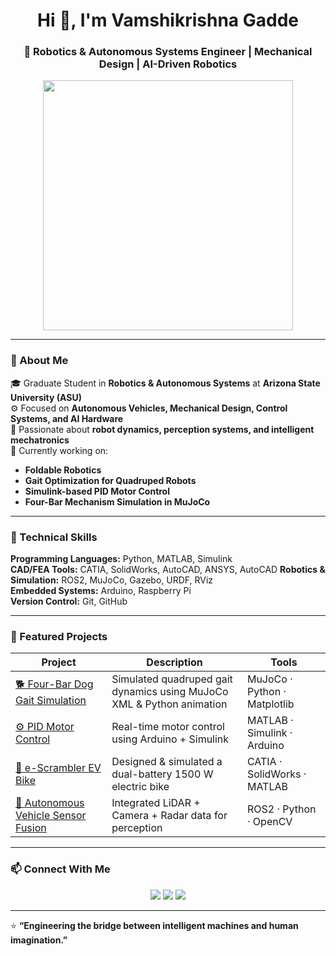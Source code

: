 <h1 align="center">Hi 👋, I'm Vamshikrishna Gadde</h1>
<h3 align="center">🚀 Robotics & Autonomous Systems Engineer | Mechanical Design | AI-Driven Robotics</h3>

<p align="center">
  <img src="https://github.com/user-attachments/assets/121a101b-a46e-4e70-8b0c-35051ce868eb" width="400"/>
</p>

---

### 🌟 About Me
🎓 Graduate Student in **Robotics & Autonomous Systems** at **Arizona State University (ASU)**  
⚙️ Focused on **Autonomous Vehicles, Mechanical Design, Control Systems, and AI Hardware**  
🧠 Passionate about **robot dynamics, perception systems, and intelligent mechatronics**  
🔭 Currently working on:
- **Foldable Robotics**
- **Gait Optimization for Quadruped Robots**
- **Simulink-based PID Motor Control**
- **Four-Bar Mechanism Simulation in MuJoCo**

---

### 💼 Technical Skills
**Programming Languages:** Python, MATLAB, Simulink  
**CAD/FEA Tools:** CATIA, SolidWorks, AutoCAD, ANSYS, AutoCAD 
**Robotics & Simulation:** ROS2, MuJoCo, Gazebo, URDF, RViz  
**Embedded Systems:** Arduino, Raspberry Pi  
**Version Control:** Git, GitHub  

---

### 🧩 Featured Projects
| Project | Description | Tools |
|----------|--------------|-------|
| [🐕 Four-Bar Dog Gait Simulation](#) | Simulated quadruped gait dynamics using MuJoCo XML & Python animation | MuJoCo · Python · Matplotlib |
| [⚙️ PID Motor Control](#) | Real-time motor control using Arduino + Simulink | MATLAB · Simulink · Arduino |
| [🚗 e-Scrambler EV Bike](#) | Designed & simulated a dual-battery 1500 W electric bike | CATIA · SolidWorks · MATLAB |
| [🤖 Autonomous Vehicle Sensor Fusion](#) | Integrated LiDAR + Camera + Radar data for perception | ROS2 · Python · OpenCV |


---
### 📫 Connect With Me
<p align="center">
  <a href="https://www.linkedin.com/in/vamshikrishna-gadde9999/"><img src="https://img.shields.io/badge/LinkedIn-blue?logo=linkedin&logoColor=white" /></a>
  <a href="mailto:Vgadde5@asu.edu"><img src="https://img.shields.io/badge/Email-D14836?logo=gmail&logoColor=white" /></a>
  <a href="https://github.com/GVK-Engine/VAMSHIKRISHNA-GADDE?tab=readme-ov-file"><img src="https://img.shields.io/badge/GitHub-181717?logo=github&logoColor=white" /></a>
</p>


---

⭐ **“Engineering the bridge between intelligent machines and human imagination.”**
